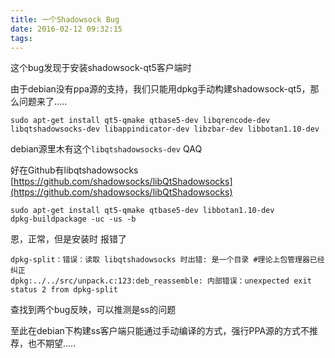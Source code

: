 ```yaml
---
title: 一个Shadowsock Bug
date: 2016-02-12 09:32:15
tags:
---
```


这个bug发现于安装shadowsock-qt5客户端时

由于debian没有ppa源的支持，我们只能用dpkg手动构建shadowsock-qt5，那么问题来了.....
```
sudo apt-get install qt5-qmake qtbase5-dev libqrencode-dev libqtshadowsocks-dev libappindicator-dev libzbar-dev libbotan1.10-dev
```
debian源里木有这个`libqtshadowsocks-dev` QAQ

好在Github有libqtshadowsocks [https://github.com/shadowsocks/libQtShadowsocks](https://github.com/shadowsocks/libQtShadowsocks)
```
sudo apt-get install qt5-qmake qtbase5-dev libbotan1.10-dev
dpkg-buildpackage -uc -us -b
```
恩，正常，但是安装时 报错了
```
dpkg-split：错误：读取 libqtshadowsocks 时出错: 是一个目录 #理论上包管理器已经纠正
dpkg:../../src/unpack.c:123:deb_reassemble: 内部错误：unexpected exit status 2 from dpkg-split
```
查找到两个bug反映，可以推测是ss的问题

至此在debian下构建ss客户端只能通过手动编译的方式，强行PPA源的方式不推荐，也不期望.....
<!--more-->
